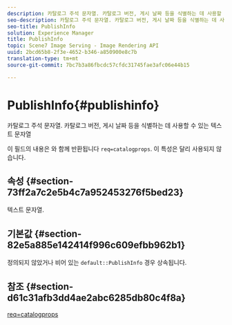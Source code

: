 ```yaml
---
description: 카탈로그 주석 문자열. 카탈로그 버전, 게시 날짜 등을 식별하는 데 사용할 수 있는 텍스트 문자열
seo-description: 카탈로그 주석 문자열. 카탈로그 버전, 게시 날짜 등을 식별하는 데 사용할 수 있는 텍스트 문자열
seo-title: PublishInfo
solution: Experience Manager
title: PublishInfo
topic: Scene7 Image Serving - Image Rendering API
uuid: 2bcd65b8-2f3e-4652-b346-a850900e8c7b
translation-type: tm+mt
source-git-commit: 7bc7b3a86fbcdc57cfdc31745fae3afc06e44b15

---
```



# PublishInfo{#publishinfo}

카탈로그 주석 문자열. 카탈로그 버전, 게시 날짜 등을 식별하는 데 사용할 수 있는 텍스트 문자열

이 필드의 내용은 와 함께 반환됩니다 `req=catalogprops`. 이 특성은 달리 사용되지 않습니다.

## 속성 {#section-73ff2a7c2e5b4c7a952453276f5bed23}

텍스트 문자열.

## 기본값 {#section-82e5a885e142414f996c609efbb962b1}

정의되지 않았거나 비어 있는 `default::PublishInfo` 경우 상속됩니다.

## 참조 {#section-d61c31afb3dd4ae2abc6285db80c4f8a}

[req=catalogprops](../../../../../is-api/http-ref/image-serving-api-ref/c-http-protocol-reference/c-command-reference/r-req/r-catalogprops.md#reference-d7f7438291dd44a1afb6963155625426)
